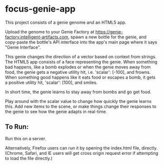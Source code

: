 # focus-genie-app

This project consists of a genie genome and an HTML5 app.

Upload the genome to your Genie Factory at https://genie-factory.intelligent-artifacts.com, spawn a new bottle for the genie, and copy-paste the bottle's API interface into the app's main page where it says "Genie Interface".

This genie changes the direction of a vector based on context from strings.  The HTML5 app consists of a face representing the genie.  When something bad happens, like a bomb explodes or when the genie moves away from food, the genie gets a negative utility hit, i.e. 'scalar': [-100], and frowns.  When something good happens like it eats food or escapes a bomb, it gets a positive utility hit, 'scalar': [100], and smiles.

In short time, the genie learns to stay away from bombs and go get food.

Play around with the scalar value to change how quickly the genie learns this.  Add new items to the scene, or make things change their responses to the genie to see how the genie adapts in real-time.

To Run:
-------

Run this on a server.  

Alternatively, Firefox users can run it by opening the index.html file, directly.  (Chrome, Safari, and IE users will get cross origin request error if attempting to load the file directly.)
